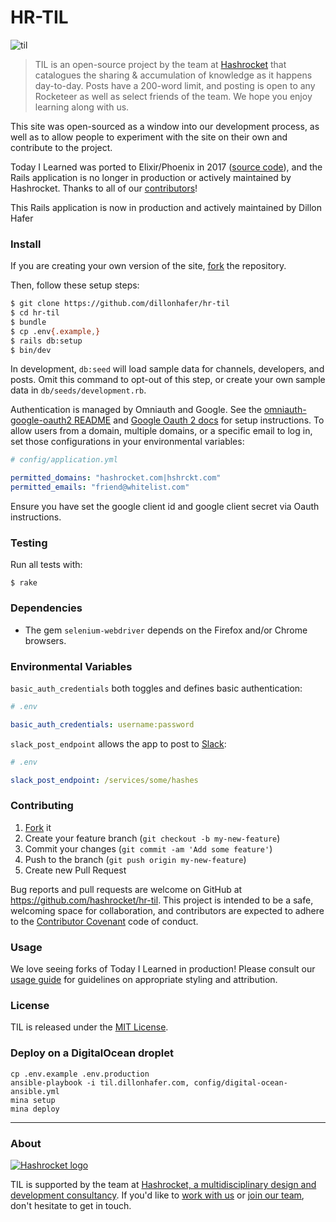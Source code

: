 # HR-TIL

![til](https://raw.githubusercontent.com/dillonhafer/hr-til/master/app/assets/images/banner.png)

> TIL is an open-source project by the team at
> [Hashrocket](https://hashrocket.com/) that catalogues the sharing &
> accumulation of knowledge as it happens day-to-day. Posts have a 200-word
> limit, and posting is open to any Rocketeer as well as select friends of the
> team. We hope you enjoy learning along with us.

This site was open-sourced as a window into our development process, as well as
to allow people to experiment with the site on their own and contribute to the
project.

Today I Learned was ported to Elixir/Phoenix in 2017 ([source
code](https://github.com/hashrocket/tilex)), and the Rails application is no
longer in production or actively maintained by Hashrocket. Thanks to all of our
[contributors](https://github.com/hashrocket/hr-til/graphs/contributors)!

This Rails application is now in production and actively maintained by Dillon Hafer

### Install

If you are creating your own version of the site,
[fork](https://help.github.com/articles/fork-a-repo/) the repository.

Then, follow these setup steps:

```sh
$ git clone https://github.com/dillonhafer/hr-til
$ cd hr-til
$ bundle
$ cp .env{.example,}
$ rails db:setup
$ bin/dev
```

In development, `db:seed` will load sample data for channels, developers, and
posts. Omit this command to opt-out of this step, or create your own sample
data in `db/seeds/development.rb`.

Authentication is managed by Omniauth and Google. See the
[omniauth-google-oauth2
README](https://github.com/zquestz/omniauth-google-oauth2/blob/master/README.md)
and [Google Oauth 2
docs](https://developers.google.com/identity/protocols/OAuth2WebServer) for
setup instructions. To allow users from a domain, multiple domains, or a
specific email to log in, set those configurations in your environmental
variables:

```yml
# config/application.yml

permitted_domains: "hashrocket.com|hshrckt.com"
permitted_emails: "friend@whitelist.com"
```

Ensure you have set the google client id and google client secret via Oauth instructions.

### Testing

Run all tests with:

```
$ rake
```

### Dependencies

- The gem `selenium-webdriver` depends on the Firefox and/or Chrome browsers.

### Environmental Variables

`basic_auth_credentials` both toggles and defines basic authentication:

```yml
# .env

basic_auth_credentials: username:password
```

`slack_post_endpoint` allows the app to post to [Slack](https://slack.com/):

```yml
# .env

slack_post_endpoint: /services/some/hashes
```

### Contributing

1. [Fork](https://help.github.com/articles/fork-a-repo/) it
2. Create your feature branch (`git checkout -b my-new-feature`)
3. Commit your changes (`git commit -am 'Add some feature'`)
4. Push to the branch (`git push origin my-new-feature`)
5. Create new Pull Request

Bug reports and pull requests are welcome on GitHub at
https://github.com/hashrocket/hr-til. This project is intended to be a safe,
welcoming space for collaboration, and contributors are expected to adhere to
the [Contributor Covenant](http://contributor-covenant.org) code of conduct.

### Usage

We love seeing forks of Today I Learned in production! Please consult our
[usage guide](/USAGE.md) for guidelines on appropriate styling and attribution.

### License

TIL is released under the [MIT License](http://www.opensource.org/licenses/MIT).

### Deploy on a DigitalOcean droplet

```
cp .env.example .env.production
ansible-playbook -i til.dillonhafer.com, config/digital-ocean-ansible.yml
mina setup
mina deploy
```

---

### About

[![Hashrocket logo](https://hashrocket.com/hashrocket_logo.svg)](https://hashrocket.com)

TIL is supported by the team at [Hashrocket, a
multidisciplinary design and development consultancy](https://hashrocket.com). If you'd like to [work with
us](https://hashrocket.com/contact-us/hire-us) or [join our
team](https://hashrocket.com/contact-us/jobs), don't hesitate to get in touch.

